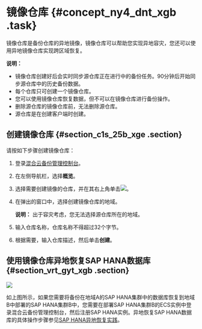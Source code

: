 # 镜像仓库 {#concept_ny4_dnt_xgb .task}

镜像仓库是备份仓库的异地镜像，镜像仓库可以帮助您实现异地容灾，您还可以使用异地镜像仓库实现跨区域恢复。

**说明：** 

-   镜像仓库创建好后会实时同步源仓库正在进行中的备份任务。90分钟后开始同步源仓库中的历史备份数据。
-   每个仓库只可创建一个镜像仓库。
-   您可以使用镜像仓库恢复数据，但不可以在镜像仓库进行备份操作。
-   删除源仓库的镜像仓库前，无法删除源仓库。
-   源仓库是在创建客户端时创建。

## 创建镜像仓库 {#section_c1s_25b_xge .section}

请按如下步骤创建镜像仓库：

1.  登录[混合云备份管理控制台](https://hbr.console.aliyun.com)。
2.  在左侧导航栏，选择**概览**。
3.  选择需要创建镜像的仓库，并在其右上角单击![](http://static-aliyun-doc.oss-cn-hangzhou.aliyuncs.com/assets/img/132497/156862616139694_zh-CN.png)。
4.  在弹出的窗口中，选择创建镜像仓库的地域。 

    **说明：** 出于容灾考虑，您无法选择源仓库所在的地域。

5.  输入仓库名称，仓库名称不得超过32个字节。
6.  根据需要，输入仓库描述，然后单击**创建**。

## 使用镜像仓库异地恢复SAP HANA数据库 {#section_vrt_gyt_xgb .section}

![](http://static-aliyun-doc.oss-cn-hangzhou.aliyuncs.com/assets/img/162161/156862616145315_zh-CN.png)

如上图所示，如果您需要将备份在地域A的SAP HANA集群中的数据库恢复到地域B中部署的SAP HANA集群B中，您需要在部署SAP HANA集群B的ECS实例中登录混合云备份管理控制台，然后注册SAP HANA实例。异地恢复SAP HANA数据库的具体操作步骤参见[SAP HANA异地恢复实践](https://yq.aliyun.com/articles/694362)。


